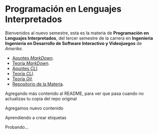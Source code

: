 # Programación en Lenguajes Interpretados

Bienvenidos al nuevo semestre, esta es la materia de **Programación en Lenguajes Interpretados**, del tercer semestre de la carrera en **Ingenieria Ingeniería en Desarrollo de Software Interactivo y Videojuegos** de _Amerike_.

- [Apuntes _MarkDown_](MarkDown.md).
- [Teoría _MarkDown_](https://jonmircha.com/markdown).
- [Apuntes _CLI_](Terminal.md).
- [Teoría _CLI_](https://jonmircha.com/terminal).
- [Teoría _Git_](https://jonmircha.com/git).
- [Repositorio de la Materia](https://github.com/jonmircha/amerike-lenguajes-interpretados-2023).

Agregando más contenido al README, para ver que pasa cuando no actualizas tu copia del repo original

Agregamos nuevo contenido

Aprendiendo a crear etiquetas

Probando...

